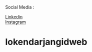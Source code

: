 Social Media :

[Linkedin](https://www.linkedin.com/in/lokendar-jangid)<br>
[Instagram](https://www.instagram.com/lokendar__jangid)<br>

# lokendarjangidweb
